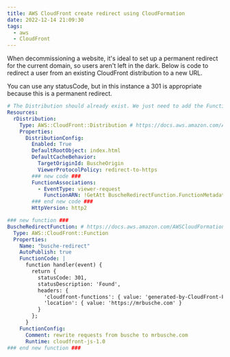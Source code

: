 ```yaml
---
title: AWS CloudFront create redirect using CloudFormation
date: 2022-12-14 21:09:30
tags:
  - aws
  - CloudFront
---
```


When decommissioning a website, it's ideal to set up a permanent redirect for the current domain, so users aren't left in the dark. Below is code to redirect a user from an existing CloudFront distribution to a new URL.

You can use any statusCode, but in this instance a 301 is appropriate because this is a permanent redirect.

```yaml
# The Distribution should already exist. We just need to add the FunctionAssociations
Resources:
  rDistribution:
    Type: AWS::CloudFront::Distribution # https://docs.aws.amazon.com/AWSCloudFormation/latest/UserGuide/aws-properties-cloudfront-distribution-distributionconfig.html
    Properties:
      DistributionConfig:
        Enabled: True
        DefaultRootObject: index.html
        DefaultCacheBehavior:
          TargetOriginId: BuscheOrigin
          ViewerProtocolPolicy: redirect-to-https
        ### new code ###
        FunctionAssociations:
          - EventType: viewer-request
            FunctionARN: !GetAtt BuscheRedirectFunction.FunctionMetadata.FunctionARN #name needs to match redirect function
        ### end new code ###
        HttpVersion: http2

### new function ###
BuscheRedirectFunction: # https://docs.aws.amazon.com/AWSCloudFormation/latest/UserGuide/aws-resource-cloudfront-function.html
  Type: AWS::CloudFront::Function
  Properties:
    Name: "busche-redirect"
    AutoPublish: true
    FunctionCode: |
      function handler(event) {
        return {
          statusCode: 301,
          statusDescription: 'Found',
          headers: {
            'cloudfront-functions': { value: 'generated-by-CloudFront-Functions' },
            'location': { value: 'https://mrbusche.com' }
          }
        };
      }
    FunctionConfig:
      Comment: rewrite requests from busche to mrbusche.com
      Runtime: cloudfront-js-1.0
### end new function ###
```
